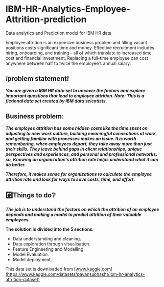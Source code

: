 # IBM-HR-Analytics-Employee-Attrition-prediction
Data analytics and Prediction model for IBM HR data

Employee attrition is an expensive business problem and filling vacant positions costs significant time and money. Effective recruitment includes hiring, onboarding, and training – all of which translate to increased time cost and financial investment. Replacing a full-time employee can cost anywhere between half to twice the employee’s annual salary.

## :grey_exclamation:**problem statement**:grey_exclamation:

***You are given a IBM HR data set to uncover the factors and explore important questions that lead to employee attrition. 
Note: This is a fictional data set created by IBM data scientists.***

## **Business problem:**
***The employee attrition has some hidden costs like the time spent on adjusting to new work culture, building meaningful connections at work, and getting familiar with processes makes an issue. It is worth remembering, when employees depart, they take away more than just their skills. They leave behind gaps in client relationships, unique perspectives and experiences, and personal and professional networks. so, Knowing an organization’s attrition rate helps understand what it can do better.***

***Therefore, it makes sense for organizations to calculate the employee attrition rate and look for ways to save costs, time, and effort.***

## :hash:**Things to do**:grey_question:
***The job is to understand the factors on which the attrition of an employee depends and making a model to predict  attrition of their valuable employees.***

**The solution is divided into the 5 sections:**
  - Data understanding and cleaning.
  - Data exploration through visualisation.
  - Feature Engineering and Modelling.
  - Model Evaluation.
  - Model deployment.

This data set is downloaded from [www.kaggle.com](https://www.kaggle.com/datasets/pavansubhasht/ibm-hr-analytics-attrition-dataset)
